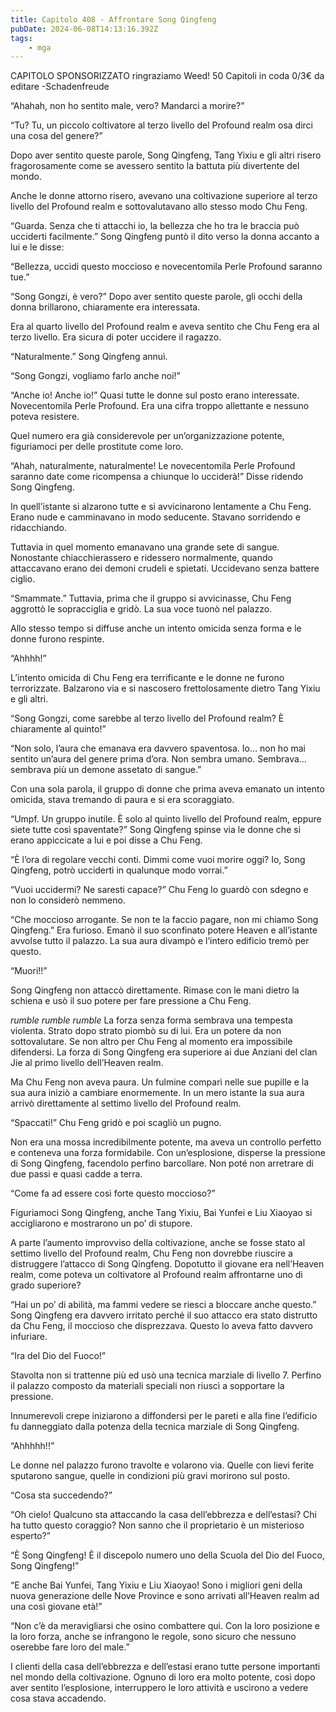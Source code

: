 ```yaml
---
title: Capitolo 408 - Affrontare Song Qingfeng
pubDate: 2024-06-08T14:13:16.392Z
tags:
    - mga
---
```



CAPITOLO SPONSORIZZATO ringraziamo Weed!
50 Capitoli in coda 0/3€
da editare
-Schadenfreude


“Ahahah, non ho sentito male, vero? Mandarci a morire?”


“Tu? Tu, un piccolo coltivatore al terzo livello del Profound realm osa dirci una cosa del genere?”


Dopo aver sentito queste parole, Song Qingfeng, Tang Yixiu e gli altri risero fragorosamente come se avessero sentito la battuta più divertente del mondo.


Anche le donne attorno risero, avevano una coltivazione superiore al terzo livello del Profound realm e sottovalutavano allo stesso modo Chu Feng.


“Guarda. Senza che ti attacchi io, la bellezza che ho tra le braccia può ucciderti facilmente.” Song Qingfeng puntò il dito verso la donna accanto a lui e le disse:


“Bellezza, uccidi questo moccioso e novecentomila Perle Profound saranno tue.”


“Song Gongzi, è vero?” Dopo aver sentito queste parole, gli occhi della donna brillarono, chiaramente era interessata.


Era al quarto livello del Profound realm e aveva sentito che Chu Feng era al terzo livello. Era sicura di poter uccidere il ragazzo.


“Naturalmente.” Song Qingfeng annuì.


“Song Gongzi, vogliamo farlo anche noi!”


“Anche io! Anche io!” Quasi tutte le donne sul posto erano interessate. Novecentomila Perle Profound. Era una cifra troppo allettante e nessuno poteva resistere.


Quel numero era già considerevole per un’organizzazione potente, figuriamoci per delle prostitute come loro.


“Ahah, naturalmente, naturalmente! Le novecentomila Perle Profound saranno date come ricompensa a chiunque lo ucciderà!” Disse ridendo Song Qingfeng.


In quell’istante si alzarono tutte e si avvicinarono lentamente a Chu Feng. Erano nude e camminavano in modo seducente. Stavano sorridendo e ridacchiando.


Tuttavia in quel momento emanavano una grande sete di sangue. Nonostante chiacchierassero e ridessero normalmente, quando attaccavano erano dei demoni crudeli e spietati. Uccidevano senza battere ciglio.


“Smammate.” Tuttavia, prima che il gruppo si avvicinasse, Chu Feng aggrottò le sopracciglia e gridò. La sua voce tuonò nel palazzo.


Allo stesso tempo si diffuse anche un intento omicida senza forma e le donne furono respinte.


“Ahhhh!”


L’intento omicida di Chu Feng era terrificante e le donne ne furono terrorizzate. Balzarono via e si nascosero frettolosamente dietro Tang Yixiu e gli altri.


“Song Gongzi, come sarebbe al terzo livello del Profound realm? È chiaramente al quinto!”


“Non solo, l’aura che emanava era davvero spaventosa. Io… non ho mai sentito un’aura del genere prima d’ora. Non sembra umano. Sembrava… sembrava più un demone assetato di sangue.”


Con una sola parola, il gruppo di donne che prima aveva emanato un intento omicida, stava tremando di paura e si era scoraggiato.


“Umpf. Un gruppo inutile. È solo al quinto livello del Profound realm, eppure siete tutte così spaventate?” Song Qingfeng spinse via le donne che si erano appiccicate a lui e poi disse a Chu Feng.


“È l’ora di regolare vecchi conti. Dimmi come vuoi morire oggi? Io, Song Qingfeng, potrò ucciderti in qualunque modo vorrai.”


“Vuoi uccidermi? Ne saresti capace?” Chu Feng lo guardò con sdegno e non lo considerò nemmeno.


“Che moccioso arrogante. Se non te la faccio pagare, non mi chiamo Song Qingfeng.” Era furioso. Emanò il suo sconfinato potere Heaven e all’istante avvolse tutto il palazzo. La sua aura divampò e l’intero edificio tremò per questo.


“Muori!!”


Song Qingfeng non attaccò direttamente. Rimase con le mani dietro la schiena e usò il suo potere per fare pressione a Chu Feng.


*rumble rumble rumble* La forza senza forma sembrava una tempesta violenta. Strato dopo strato piombò su di lui. Era un potere da non sottovalutare. Se non altro per Chu Feng al momento era impossibile difendersi. La forza di Song Qingfeng era superiore ai due Anziani del clan Jie al primo livello dell’Heaven realm.


Ma Chu Feng non aveva paura. Un fulmine comparì nelle sue pupille e la sua aura iniziò a cambiare enormemente. In un mero istante la sua aura arrivò direttamente al settimo livello del Profound realm.


“Spaccati!” Chu Feng gridò e poi scagliò un pugno.


Non era una mossa incredibilmente potente, ma aveva un controllo perfetto e conteneva una forza formidabile. Con un’esplosione, disperse la pressione di Song Qingfeng, facendolo perfino barcollare. Non poté non arretrare di due passi e quasi cadde a terra.


“Come fa ad essere così forte questo moccioso?”


Figuriamoci Song Qingfeng, anche Tang Yixiu, Bai Yunfei e Liu Xiaoyao si accigliarono e mostrarono un po’ di stupore.


A parte l’aumento improvviso della coltivazione, anche se fosse stato al settimo livello del Profound realm, Chu Feng non dovrebbe riuscire a distruggere l’attacco di Song Qingfeng. Dopotutto il giovane era nell’Heaven realm, come poteva un coltivatore al Profound realm affrontarne uno di grado superiore?


“Hai un po’ di abilità, ma fammi vedere se riesci a bloccare anche questo.” Song Qingfeng era davvero irritato perché il suo attacco era stato distrutto da Chu Feng, il moccioso che disprezzava. Questo lo aveva fatto davvero infuriare.


“Ira del Dio del Fuoco!”


Stavolta non si trattenne più ed usò una tecnica marziale di livello 7. Perfino il palazzo composto da materiali speciali non riuscì a sopportare la pressione.


Innumerevoli crepe iniziarono a diffondersi per le pareti e alla fine l’edificio fu danneggiato dalla potenza della tecnica marziale di Song Qingfeng.


“Ahhhhh!!”


Le donne nel palazzo furono travolte e volarono via. Quelle con lievi ferite sputarono sangue, quelle in condizioni più gravi morirono sul posto.


“Cosa sta succedendo?”


“Oh cielo! Qualcuno sta attaccando la casa dell’ebbrezza e dell’estasi? Chi ha tutto questo coraggio? Non sanno che il proprietario è un misterioso esperto?”


“È Song Qingfeng! È il discepolo numero uno della Scuola del Dio del Fuoco, Song Qingfeng!”


“E anche Bai Yunfei, Tang Yixiu e Liu Xiaoyao! Sono i migliori geni della nuova generazione delle Nove Province e sono arrivati all’Heaven realm ad una così giovane età!”


“Non c’è da meravigliarsi che osino combattere qui. Con la loro posizione e la loro forza, anche se infrangono le regole, sono sicuro che nessuno oserebbe fare loro del male.”


I clienti della casa dell’ebbrezza e dell’estasi erano tutte persone importanti nel mondo della coltivazione. Ognuno di loro era molto potente, così dopo aver sentito l’esplosione, interruppero le loro attività e uscirono a vedere cosa stava accadendo.






